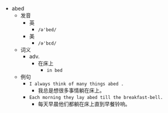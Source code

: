 - abed
  - 发音
    - 英
      - `/ə'bed/`
    - 美
      - `/ə'bɛd/`
  - 词义
    - adv.
      - 在床上
        - `in bed `
  - 例句
    - `I always think of many things abed .`
      - 我总是想很多事情躺在床上。
    - `Each morning they lay abed till the breakfast-bell.`
      - 每天早晨他们都躺在床上直到早餐铃响。

